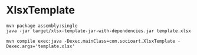 # XlsxTemplate

    mvn package assembly:single
    java -jar target/xlsx-template-jar-with-dependencies.jar template.xlsx

    mvn compile exec:java -Dexec.mainClass=com.socioart.XlsxTemplate -Dexec.args='template.xlsx'
